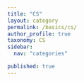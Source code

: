 ```yaml
---
title: "CS"
layout: category
permalink: /basics/cs/
author_profile: true
taxonomy: CS
sidebar:
  nav: "categories"

published: true
---
```

